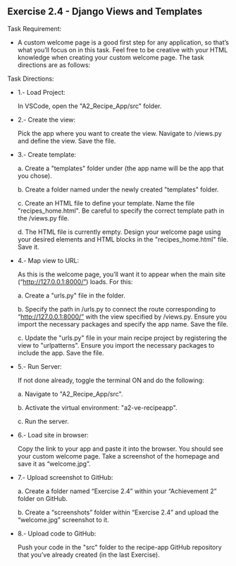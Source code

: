 ## Exercise 2.4 - Django Views and Templates

Task Requirement: 
  - A custom welcome page is a good first step for any application, so that’s what you’ll focus on in this task. Feel free to be creative with your HTML knowledge when creating your custom welcome page. The task directions are as follows:


Task Directions: 

  - 1.- Load Project: 
  
    In VSCode, open the "A2_Recipe_App/src" folder.

  - 2.- Create the view: 
  
    Pick the app where you want to create the view. Navigate to <app>/views.py and define the view. Save the file.

  - 3.- Create template:  

    a. Create a "templates" folder under <app> (the app name will be the app that you chose).

    b. Create a folder named <app> under the newly created "templates" folder.

    c. Create an HTML file to define your template. Name the file "recipes_home.html". Be careful to specify the correct template path in the <app>/views.py file.

    d. The HTML file is currently empty. Design your welcome page using your desired elements and HTML blocks in the "recipes_home.html" file. Save it.

  - 4.- Map view to URL:

    As this is the welcome page, you’ll want it to appear when the main site (“http://127.0.0.1:8000/”) loads. For this:

    a. Create a "urls.py" file in the <app> folder.

    b. Specify the path in <app>/urls.py to connect the route corresponding to “http://127.0.0.1:8000/” with the view specified by <app>/views.py. Ensure you import the necessary packages and specify the app name. Save the file.

    c. Update the "urls.py" file in your main recipe project by registering the view to "urlpatterns". Ensure you import the necessary packages to include the app. Save the file.

  - 5.- Run Server:

    If not done already, toggle the terminal ON and do the following:

    a. Navigate to "A2_Recipe_App/src".

    b. Activate the virtual environment: "a2-ve-recipeapp".

    c. Run the server.

  - 6.- Load site in browser:

    Copy the link to your app and paste it into the browser. You should see your custom welcome page. Take a screenshot of the homepage and save it as “welcome.jpg”.

  - 7.- Upload screenshot to GitHub:

    a. Create a folder named “Exercise 2.4” within your “Achievement 2” folder on GitHub.

    b. Create a “screenshots” folder within “Exercise 2.4” and upload the “welcome.jpg” screenshot to it.

  - 8.- Upload code to GitHub:

    Push your code in the "src" folder to the recipe-app GitHub repository that you’ve already created (in the last Exercise).
